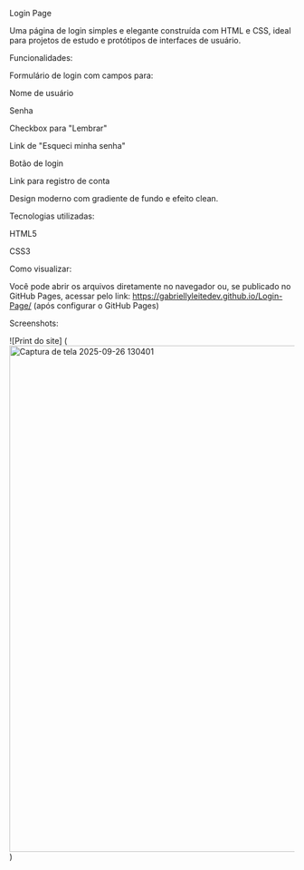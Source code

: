 Login Page

Uma página de login simples e elegante construída com HTML e CSS, ideal para projetos de estudo e protótipos de interfaces de usuário.

Funcionalidades:

Formulário de login com campos para:

Nome de usuário

Senha

Checkbox para "Lembrar"

Link de "Esqueci minha senha"

Botão de login

Link para registro de conta

Design moderno com gradiente de fundo e efeito clean.

Tecnologias utilizadas:

HTML5

CSS3

Como visualizar:

Você pode abrir os arquivos diretamente no navegador ou, se publicado no GitHub Pages, acessar pelo link:
https://gabriellyleitedev.github.io/Login-Page/ (após configurar o GitHub Pages)

Screenshots:

![Print do site]
(<img width="1918" height="893" alt="Captura de tela 2025-09-26 130401" src="https://github.com/user-attachments/assets/55adaea1-3f99-40fa-a360-fd8b1d10a88d" />
)


